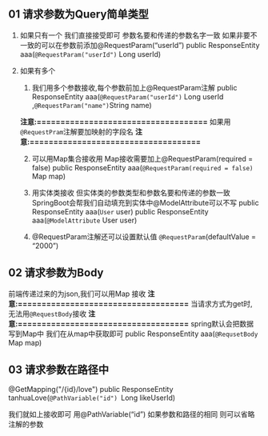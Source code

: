 ## 01 请求参数为Query简单类型
1. 如果只有一个 我们直接接受即可 参数名要和传递的参数名字一致 如果非要不一致的可以在参数前添加@RequestParam(“userId”)
public ResponseEntity aaa(`@RequestParam("userId")` Long userId)

2. 如果有多个
	1. 我们用多个参数接收,每个参数前加上@RequestParam注解
	public ResponseEntity aaa(`@RequestParam("userId")` Long userId ,`@RequestParam("name")`String name)
	
	**注意:\=\=\=\=\=\=\=\=\=\=\=\=\=\=\=\=\=\=\=\=\=\=\=\=\=\=\=\=\=\=\=\=\=\=\=\=** 
	如果用 `@RequestPram`注解要加映射的字段名
	**注意:\=\=\=\=\=\=\=\=\=\=\=\=\=\=\=\=\=\=\=\=\=\=\=\=\=\=\=\=\=\=\=\=\=\=\=\=** 
	
	2. 可以用Map集合接收用 Map接收需要加上@RequestParam(required = false)
	public ResponseEntity aaa(`@RequestParam(required = false)` Map map)
	
	3. 用实体类接收 但实体类的参数类型和参数名要和传递的参数一致 SpringBoot会帮我们自动填充到实体中@ModelAttribute可以不写
	public ResponseEntity aaa(`User` user)
	public ResponseEntity aaa(`@ModelAttribute` User user)
	
	4. @RequestParam注解还可以设置默认值 `@RequestParam`(defaultValue = “2000”)


## 02 请求参数为Body
前端传递过来的为json,我们可以用Map 接收
**注意:\=\=\=\=\=\=\=\=\=\=\=\=\=\=\=\=\=\=\=\=\=\=\=\=\=\=\=\=\=\=\=\=\=\=\=\=** 
当请求方式为get时, 无法用`@RequestBody`接收
**注意:\=\=\=\=\=\=\=\=\=\=\=\=\=\=\=\=\=\=\=\=\=\=\=\=\=\=\=\=\=\=\=\=\=\=\=\=** 
spring默认会把数据写到Map中 我们在从map中获取即可
public ResponseEntity aaa(`@RequsetBody` Map map)

## 03 请求参数在路径中
@GetMapping("/{id}/love") 
public ResponseEntity tanhuaLove(`@PathVariable("id") `Long likeUserId)

我们就如上接收即可 用@PathVariable(“id”) 如果参数和路径的相同 则可以省略注解的参数